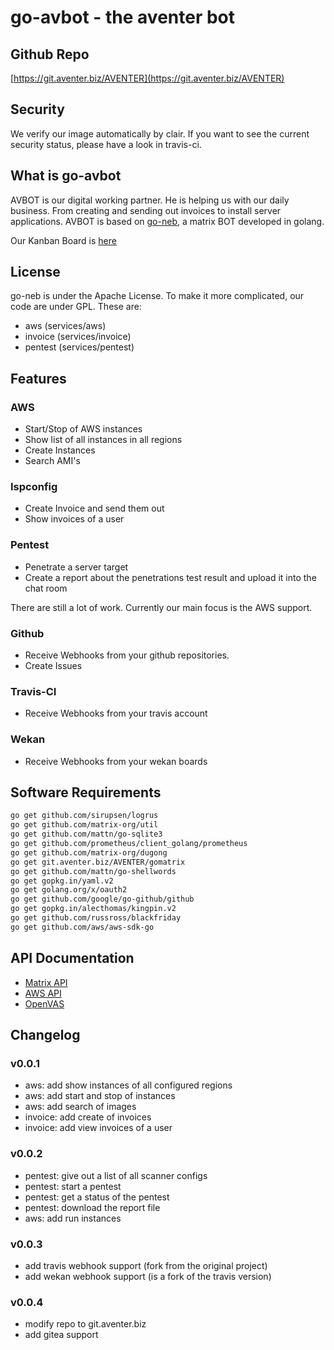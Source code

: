 # go-avbot - the aventer bot

## Github Repo

[https://git.aventer.biz/AVENTER](https://git.aventer.biz/AVENTER)

## Security

We verify our image automatically by clair. If you want to see the current security status, please have a look in travis-ci.

## What is go-avbot

AVBOT is our digital working partner. He is helping us with our daily business. From creating and sending out invoices to install server applications. AVBOT is based on [go-neb](https://github.com/matrix-org/go-neb), a matrix BOT developed in golang.

Our Kanban Board is [here](https://wekan.aventer.biz/b/XePZjKD4mK3eFY8MS/go-avbot)

## License

go-neb is under the Apache License. To make it more complicated, our code are under GPL. These are:

- aws (services/aws)
- invoice (services/invoice)
- pentest (services/pentest)

## Features

### AWS

- Start/Stop of AWS instances
- Show list of all instances in all regions
- Create Instances
- Search AMI's

### Ispconfig

- Create Invoice and send them out
- Show invoices of a user

### Pentest

- Penetrate a server target
- Create a report about the penetrations test result and upload it into the chat room

There are still a lot of work. Currently our main focus is the AWS support.

### Github

- Receive Webhooks from your github repositories.
- Create Issues

### Travis-CI

- Receive Webhooks from your travis account

### Wekan

- Receive Webhooks from your wekan boards

## Software Requirements

```bash
go get github.com/sirupsen/logrus
go get github.com/matrix-org/util
go get github.com/mattn/go-sqlite3
go get github.com/prometheus/client_golang/prometheus
go get github.com/matrix-org/dugong
go get git.aventer.biz/AVENTER/gomatrix
go get github.com/mattn/go-shellwords
go get gopkg.in/yaml.v2
go get golang.org/x/oauth2
go get github.com/google/go-github/github
go get gopkg.in/alecthomas/kingpin.v2
go get github.com/russross/blackfriday
go get github.com/aws/aws-sdk-go
```

## API Documentation

- [Matrix API](https://www.matrix.org/docs/spec/r0.0.0/client_server.html)
- [AWS API](https://docs.aws.amazon.com/sdk-for-go/v1/developer-guide/setting-up.html)
- [OpenVAS](http://docs.greenbone.net/API/OMP/omp-7.0.html)

## Changelog

### v0.0.1

- aws: add show instances of all configured regions
- aws: add start and stop of instances
- aws: add search of images
- invoice: add create of invoices
- invoice: add view invoices of a user

### v0.0.2

- pentest: give out a list of all scanner configs
- pentest: start a pentest
- pentest: get a status of the pentest
- pentest: download the report file
- aws: add run instances

### v0.0.3

- add travis webhook support (fork from the original project)
- add wekan webhook support (is a fork of the travis version)

### v0.0.4

- modify repo to git.aventer.biz
- add gitea support
